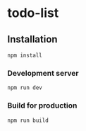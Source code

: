 # todo-list

## Installation
```
npm install
```

### Development server
```
npm run dev
```

### Build for production
```
npm run build
```